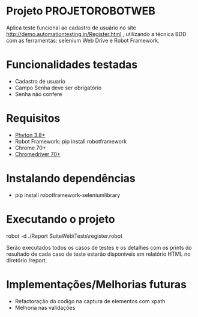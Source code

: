 # Projeto PROJETOROBOTWEB

Aplica teste funcional ao cadastro de usuário no site  http://demo.automationtesting.in/Register.html , utilizando a técnica BDD com as ferramentas: selenium Web Drive e Robot Framework.


# Funcionalidades testadas
* Cadastro de usuario
* Campo Senha deve ser obrigatório
* Senha não confere

# Requisitos
* [Phyton 3.8+](https://www.python.org/downloads/)
* Robot Framework: pip install robotframework
* Chrome 70+
* [Chromedriver 70+](https://github.com/SeleniumHQ/selenium/wiki/ChromeDriver)

# Instalando dependências
* pip install robotframework-seleniumlibrary

# Executando o projeto
robot -d ./Report SuiteWeb\Tests\register.robot

Serão executados todos os casos de testes e os detalhes com os prints do resultado de cada caso de teste estarão disponíveis em relatório HTML no diretório /report.

# Implementações/Melhorias futuras

* Refactoração do codigo na captura de elementos com xpath
* Melhoria nas validações
